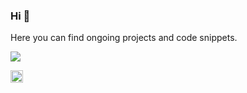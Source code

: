 ### Hi 👋
Here you can find ongoing projects and code snippets.


<!-- Stats -->
<img align="center" src="https://github-readme-stats.vercel.app/api/top-langs/?username=safkmoem3f&theme=vue&layout=compact&hide_border=true" />

<!-- Links -->
<a href="https://www.linkedin.com/in/melinda-backstrom/"><img src="https://raw.githubusercontent.com/safkmoem3f/safkmoem3f/master/linkedin_logo.png" width="20"></a>

